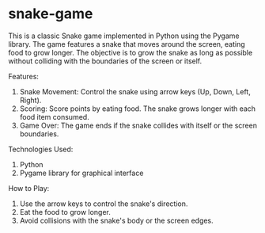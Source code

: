 # snake-game
This is a classic Snake game implemented in Python using the Pygame library. The game features a snake that moves around the screen, eating food to grow longer. The objective is to grow the snake as long as possible without colliding with the boundaries of the screen or itself.

Features:

1. Snake Movement: Control the snake using arrow keys (Up, Down, Left, Right).
2. Scoring: Score points by eating food. The snake grows longer with each food item consumed.
3. Game Over: The game ends if the snake collides with itself or the screen boundaries.

Technologies Used:

1. Python
2. Pygame library for graphical interface

How to Play:

1. Use the arrow keys to control the snake's direction.
2. Eat the food to grow longer.
3. Avoid collisions with the snake's body or the screen edges.
